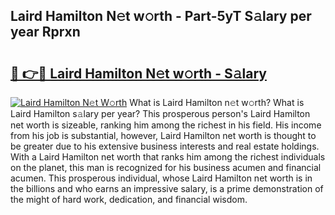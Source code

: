 ## Laird Hamilton N𝚎t w𝚘rth - Part-5yT S𝚊lary per year Rprxn

# <h2><a href="http://gc0md3u.nevu.top/?p=Laird+Hamilton">🔗 👉🔴 Laird Hamilton N𝚎t w𝚘rth - S𝚊lary</a></h2>

[![Laird Hamilton N𝚎t W𝚘rth](https://i.imgur.com/Oavwk0R.jpeg)](http://gc0md3u.nevu.top/?p=Laird+Hamilton)
What is Laird Hamilton n𝚎t w𝚘rth? What is Laird Hamilton s𝚊lary per year?
This prosperous person's Laird Hamilton net worth is sizeable, ranking him among the richest in his field. His income from his job is substantial, however, Laird Hamilton net worth is thought to be greater due to his extensive business interests and real estate holdings. With a Laird Hamilton net worth that ranks him among the richest individuals on the planet, this man is recognized for his business acumen and financial acumen. This prosperous individual, whose Laird Hamilton net worth is in the billions and who earns an impressive salary, is a prime demonstration of the might of hard work, dedication, and financial wisdom.
